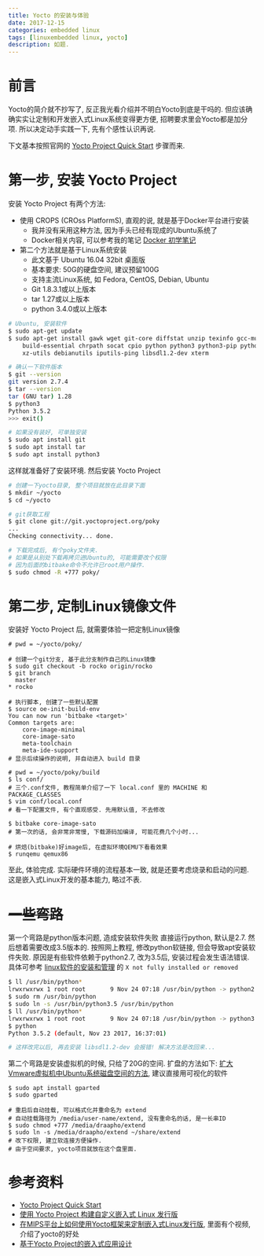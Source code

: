 ```yaml
---
title: Yocto 的安装与体验
date: 2017-12-15
categories: embedded linux
tags: [linuxembedded linux, yocto]
description: 如题.
---
```


# 前言

Yocto的简介就不抄写了, 反正我光看介绍并不明白Yocto到底是干吗的.
但应该确确实实让定制和开发嵌入式Linux系统变得更方便, 招聘要求里会Yocto都是加分项.
所以决定动手实践一下, 先有个感性认识再说.

下文基本按照官网的 [Yocto Project Quick Start](https://www.yoctoproject.org/docs/current/yocto-project-qs/yocto-project-qs.html) 步骤而来.

# 第一步, 安装 Yocto Project

安装 Yocto Project 有两个方法:
- 使用 CROPS (CROss PlatformS), 直观的说, 就是基于Docker平台进行安装
    - 我并没有采用这种方法, 因为手头已经有现成的Ubuntu系统了
    - Docker相关内容, 可以参考我的笔记 [Docker 初学笔记](https://draapho.github.io/2017/02/23/1708-docker/)
- 第二个方法就是基于Linux系统安装
    - 此文基于 Ubuntu 16.04 32bit 桌面版
    - 基本要求: 50G的硬盘空间, 建议预留100G
    - 支持主流Linux系统, 如 Fedora, CentOS, Debian, Ubuntu
    - Git 1.8.3.1或以上版本
    - tar 1.27或以上版本
    - python 3.4.0或以上版本


``` bash
# Ubuntu, 安装软件
$ sudo apt-get update
$ sudo apt-get install gawk wget git-core diffstat unzip texinfo gcc-multilib \
    build-essential chrpath socat cpio python python3 python3-pip python3-pexpect \
    xz-utils debianutils iputils-ping libsdl1.2-dev xterm

# 确认一下软件版本
$ git --version
git version 2.7.4
$ tar --version
tar (GNU tar) 1.28
$ python3
Python 3.5.2
>>> exit()

# 如果没有装好, 可单独安装
$ sudo apt install git
$ sudo apt install tar
$ sudo apt install python3
```

这样就准备好了安装环境. 然后安装 Yocto Project

``` bash
# 创建一下yocto目录, 整个项目就放在此目录下面
$ mkdir ~/yocto
$ cd ~/yocto

# git获取工程
$ git clone git://git.yoctoproject.org/poky
...
Checking connectivity... done.

# 下载完成后, 有个poky文件夹.
# 如果是从别处下载再拷贝进Ubuntu的, 可能需要改个权限
# 因为后面的bitbake命令不允许已root用户操作.
$ sudo chmod -R +777 poky/
```


# 第二步, 定制Linux镜像文件

安装好 Yocto Project 后, 就需要体验一把定制Linux镜像

```
# pwd = ~/yocto/poky/

# 创建一个git分支, 基于此分支制作自己的Linux镜像
$ sudo git checkout -b rocko origin/rocko
$ git branch
  master
* rocko

# 执行脚本, 创建了一些默认配置
$ source oe-init-build-env
You can now run 'bitbake <target>'
Common targets are:
    core-image-minimal
    core-image-sato
    meta-toolchain
    meta-ide-support
# 显示后续操作的说明, 并自动进入 build 目录

# pwd = ~/yocto/poky/build
$ ls conf/
# 三个.conf文件, 教程简单介绍了一下 local.conf 里的 MACHINE 和 PACKAGE_CLASSES
$ vim conf/local.conf
# 看一下配置文件, 有个直观感受. 先用默认值, 不去修改

$ bitbake core-image-sato
# 第一次的话, 会非常非常慢, 下载源码加编译, 可能花费几个小时...

# 烘焙(bitbake)好image后, 在虚拟环境QEMU下看看效果
$ runqemu qemux86
```

至此, 体验完成. 实际硬件环境的流程基本一致, 就是还要考虑烧录和启动的问题.
这是嵌入式Linux开发的基本能力, 略过不表.


# ~~一些弯路~~

第一个弯路是python版本问题, 造成安装软件失败
直接运行python, 默认是2.7. 然后想着需要改成3.5版本的.
按照网上教程, 修改python软链接, 但会导致apt安装软件失败.
原因是有些软件依赖于python2.7, 改为3.5后, 安装过程会发生语法错误.
具体可参考 [linux软件的安装和管理](https://draapho.github.io/2017/11/26/1736-linux-apt/) 的 `X not fully installed or removed`

``` bash
$ ll /usr/bin/python*
lrwxrwxrwx 1 root root       9 Nov 24 07:18 /usr/bin/python -> python2.7*
$ sudo rm /usr/bin/python
$ sudo ln -s /usr/bin/python3.5 /usr/bin/python
$ ll /usr/bin/python*
lrwxrwxrwx 1 root root       9 Nov 24 07:18 /usr/bin/python -> python3.5*
$ python
Python 3.5.2 (default, Nov 23 2017, 16:37:01)

# 这样改完以后, 再去安装 libsdl1.2-dev 会报错! 解决方法是改回来...
```

第二个弯路是安装虚拟机的时候, 只给了20G的空间. 扩盘的方法如下:
[扩大Vmware虚拟机中Ubuntu系统磁盘空间的方法](https://lzw.me/a/vmware-ubuntu-disk-space.html), 建议直接用可视化的软件

```
$ sudo apt install gparted
$ sudo gparted

# 重启后自动挂载, 可以格式化并重命名为 extend
# 自动挂载路径为 /media/user-name/extend, 没有重命名的话, 是一长串ID
$ sudo chmod +777 /media/draapho/extend
$ sudo ln -s /media/draapho/extend ~/share/extend
# 改下权限, 建立软连接方便操作.
# 由于空间要求, yocto项目就放在这个盘里面.
```





# 参考资料
- [Yocto Project Quick Start](https://www.yoctoproject.org/docs/current/yocto-project-qs/yocto-project-qs.html)
- [使用 Yocto Project 构建自定义嵌入式 Linux 发行版](https://www.ibm.com/developerworks/cn/linux/l-yocto-linux/index.html)
- [在MIPS平台上如何使用Yocto框架来定制嵌入式Linux发行版](http://www.sohu.com/a/134506616_468740), 里面有个视频, 介绍了yocto的好处
- [基于Yocto Project的嵌入式应用设计](http://www.eeskill.com/article/id/2761)